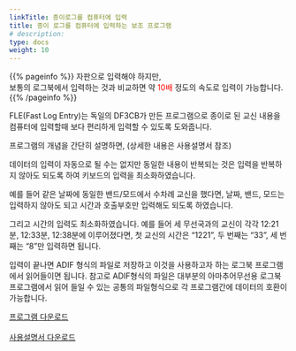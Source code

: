```yaml
---
linkTitle: 종이로그를 컴퓨터에 입력
title: 종이 로그를 컴퓨터에 입력하는 보조 프로그램
# description:
type: docs
weight: 10
---
```


{{% pageinfo %}}
자판으로 입력해야 하지만,<br>
보통의 로그북에서 입력하는 것과 비교하면 약 <span style="color:red">10배</span> 정도의 속도로 입력이 가능합니다.
{{% /pageinfo %}}

FLE(Fast Log Entry)는 독일의 DF3CB가 만든 프로그램으로 종이로 된 교신 내용을 컴퓨터에 입력할때 보다 편리하게 입력할 수 있도록 도와줍니다.

프로그램의 개념을 간단히 설명하면, (상세한 내용은 사용설명서 참조)

데이터의 입력이 자동으로 될 수는 없지만 동일한 내용이 반복되는 것은 입력을 반복하지 않아도 되도록 하여 키보드의 입력을 최소화하였습니다.

예를 들어 같은 날짜에 동일한 밴드/모드에서 수차례 교신을 했다면, 날짜, 밴드, 모드는 입력하지 않아도 되고 시간과 호출부호만 입력해도 되도록 하였습니다.

그리고 시간의 입력도 최소화하였습니다.  예를 들어 세 무선국과의 교신이 각각 12:21분, 12:33분, 12:38분에 이루어졌다면, 첫 교신의 시간은 “1221”, 두 번째는 “33”, 세 번째는 “8”만 입력하면 됩니다.

입력이 끝나면 ADIF 형식의 파일로 저장하고 이것을 사용하고자 하는 로그북 프로그램에서 읽어들이면 됩니다. 참고로 ADIF형식의 파일은 대부분의 아마추어무선용 로그북 프로그램에서 읽어 들일 수 있는 공통의 파일형식으로 각 프로그램간에 데이터의 호환이 가능합니다.

<div class="button_cont">
   <a class="example_d" href="/etc/img/FLE21Setup.exe">
    프로그램 다운로드
   </a>
</div>

<br>

<div class="button_cont">
   <a class="example_d" href="/etc/img/사용설명서.pdf">
    사용설명서 다운로드
   </a>
</div>